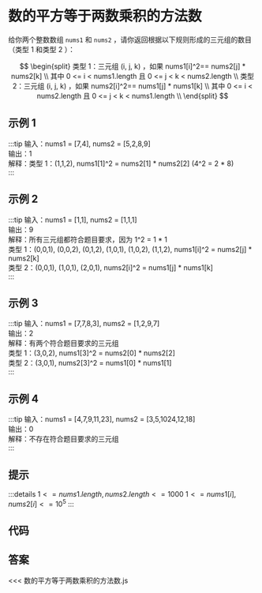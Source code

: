 # 数的平方等于两数乘积的方法数
<algorithm-level level="1"/>

给你两个整数数组 `nums1` 和 `nums2` ，请你返回根据以下规则形成的三元组的数目（类型 1 和类型 2 ）：

$$
\begin{split}
类型 1：三元组 (i, j, k) ，如果 nums1[i]^2== nums2[j] * nums2[k] \\
其中 0 <= i < nums1.length 且 0 <= j < k < nums2.length \\
类型 2：三元组 (i, j, k) ，如果 nums2[i]^2== nums1[j] * nums1[k] \\
其中 0 <= i < nums2.length 且 0 <= j < k < nums1.length \\
\end{split}
$$

## 示例 1

:::tip
输入：nums1 = [7,4], nums2 = [5,2,8,9]<br/>
输出：1<br/>
解释：类型 1：(1,1,2), nums1[1]^2 = nums2[1] * nums2[2] (4^2 = 2 * 8)<br/>
:::

## 示例 2

:::tip
输入：nums1 = [1,1], nums2 = [1,1,1]<br/>
输出：9<br/>
解释：所有三元组都符合题目要求，因为 1^2 = 1 * 1<br/>
类型 1：(0,0,1), (0,0,2), (0,1,2), (1,0,1), (1,0,2), (1,1,2), nums1[i]^2 = nums2[j] * nums2[k]<br/>
类型 2：(0,0,1), (1,0,1), (2,0,1), nums2[i]^2 = nums1[j] * nums1[k]<br/>
:::

## 示例 3

:::tip
输入：nums1 = [7,7,8,3], nums2 = [1,2,9,7]<br/>
输出：2<br/>
解释：有两个符合题目要求的三元组<br/>
类型 1：(3,0,2), nums1[3]^2 = nums2[0] * nums2[2]<br/>
类型 2：(3,0,1), nums2[3]^2 = nums1[0] * nums1[1]<br/>
:::

## 示例 4

:::tip
输入：nums1 = [4,7,9,11,23], nums2 = [3,5,1024,12,18]<br/>
输出：0<br/>
解释：不存在符合题目要求的三元组<br/>
:::

## 提示

:::details
$1 <= nums1.length, nums2.length <= 1000$
$1 <= nums1[i], nums2[i] <= 10^5$
:::

## 代码
<stackblitz project-id="number-of-ways-where-square-of-number-is-equal-to-produc"/>

## 答案
<<< 数的平方等于两数乘积的方法数.js
